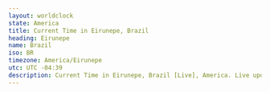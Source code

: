 ```yaml
---
layout: worldclock
state: America
title: Current Time in Eirunepe, Brazil
heading: Eirunepe
name: Brazil
iso: BR
timezone: America/Eirunepe
utc: UTC -04:39
description: Current Time in Eirunepe, Brazil [Live], America. Live update now time in Eirunepe, timezone America/Eirunepe, UTC -04:39, Country ISO code & Current Local Time.
---
```


